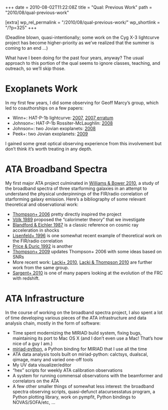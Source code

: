 +++
date = 2010-08-02T11:22:08Z
title = "Qual: Previous Work"
path = "2010/08/qual-previous-work"

[extra]
wp_rel_permalink = "/2010/08/qual-previous-work/"
wp_shortlink = "/?p=325"
+++

(Deadline blown, quasi-intentionally; some work on the Cyg X-3 lightcurve
project has become higher-priority as we’ve realized that the summer is coming
to an end …)

What have I been doing for the past four years, anyway? The usual approach to
this portion of the qual seems to ignore classes, teaching, and outreach, so
we’ll skip those.

# Exoplanets Work

In my first few
years, I did some observing for Geoff Marcy’s group, which led to
coauthorships on a few papers:

- Winn+: HAT-P-1b lightcurve:
  [2007](http://adsabs.harvard.edu/abs/2007arXiv0707.1908W),
  [2007 erratum](http://adsabs.harvard.edu/abs/2008AJ....136.1753W)
- Johnson+: HAT-P-1b Rossiter-McLaughlin:
  [2008](http://adsabs.harvard.edu/abs/2008ApJ...686..649J)
- Johnson+: two Jovian exoplanets:
  [2008](http://adsabs.harvard.edu/abs/2008ApJ...675..784J)
- Peek+: two Jovian exoplanets:
  [2009](http://adsabs.harvard.edu/abs/2009PASP..121..613P)

I gained some great optical observing experience from this involvement but
don’t think it’s worth treating in any depth.

# ATA Broadband Spectra

My first major ATA project culminated in
[Williams & Bower 2010](http://adsabs.harvard.edu/abs/2010ApJ...710.1462W), a
study of the broadband spectra of three starforming galaxies in an attempt to
understand the physical underpinnings of the FIR/radio correlation of
starforming galaxy emission. Here’s a bibliography of some relevant
theoretical and observational work:


- [Thompson+ 2006](http://adsabs.harvard.edu/abs/2006ApJ...645..186T) pretty
  directly inspired the project
- [Völk 1989](http://adsabs.harvard.edu/abs/1989A%26A...218...67V) proposed
  the “calorimeter theory” that we investigate
- [Blandford & Eichler 1987](http://adsabs.harvard.edu/abs/1987PhR...154....1B)
  is a classic reference on cosmic ray acceleration in shocks
- [Lisenfeld+ 1996](http://adsabs.harvard.edu/abs/1996A%26A...306..677L) is
  one somewhat recent example of theoretical work on the FIR/radio correlation
- [Price & Duric 1992](http://adsabs.harvard.edu/abs/1992ApJ...401...81P) is
  another
- [Thompson+ 2009](http://adsabs.harvard.edu/abs/2009MNRAS.397.1410T) updates
  Thompson+ 2006 with some ideas based on SNRs
- More recent work:
  [Lacki+ 2010](http://adsabs.harvard.edu/cgi-bin/nph-data_query?bibcode=2010ApJ...717....1L&db_key=AST&link_type=ABSTRACT),
  [Lacki & Thompson 2010](http://adsabs.harvard.edu/cgi-bin/nph-data_query?bibcode=2010ApJ...717..196L&db_key=AST&link_type=ABSTRACT)
  are further work from the same group.
- [Sargent+ 2010](http://adsabs.harvard.edu/abs/2010ApJS..186..341S) is one of
  many papers looking at the evolution of the FRC with redshift.

# ATA Infrastructure

In the course of working on the broadband spectra project, I also spent a lot
of time developing various pieces of the ATA infrastructure and data analysis
chain, mostly in the form of software:

- Time spent modernizing the MIRIAD build system, fixing bugs, maintaining its
  port to Mac OS X (and I don’t even use a Mac! That’s how nice of a guy I
  am.)
- [miriad-python](http://astro.berkeley.edu/~pkwill/miriad-python/), a Python
  binding for MIRIAD that I use all the time
- ATA data analysis tools built on miriad-python: calctsys, dualscal, qimage,
  many and varied one-off tools
- My UV data visualizer/editor
- “hex” scripts for weekly ATA calibration observations
- A system for running commensal observations with the beamformer and
  correlators on the ATA
- A few other smaller things of somewhat less interest: the broadband spectra
  observing scripts, quasi-defunct atacursesstatus program, a Python plotting
  library, work on pympfit, Python bindings to NOVAS/SOFA/etc, …
